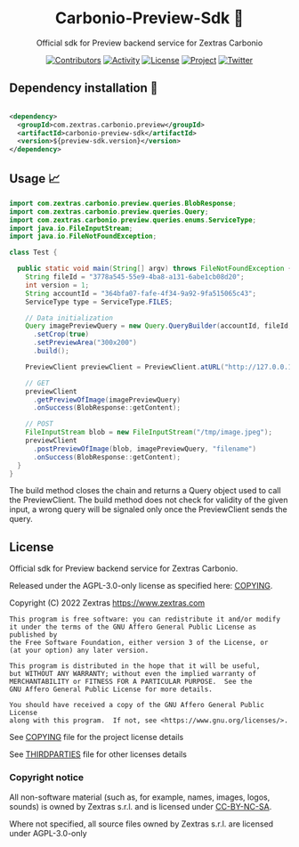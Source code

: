<!--
SPDX-FileCopyrightText: 2022 Zextras <https://www.zextras.com

SPDX-License-Identifier: AGPL-3.0-only
-->

<div align="center">
  <h1>Carbonio-Preview-Sdk 🚀 </h1>
</div>

<div align="center">

Official sdk for Preview backend service for Zextras Carbonio

[![Contributors][contributors-badge]][contributors]
[![Activity][activity-badge]][activity]
[![License][license-badge]](COPYING)
[![Project][project-badge]][project]
[![Twitter][twitter-badge]][twitter]

</div>

## Dependency installation 🏁

```xml

<dependency>
  <groupId>com.zextras.carbonio.preview</groupId>
  <artifactId>carbonio-preview-sdk</artifactId>
  <version>${preview-sdk.version}</version>
</dependency>
```

## Usage 📈

```java
import com.zextras.carbonio.preview.queries.BlobResponse;
import com.zextras.carbonio.preview.queries.Query;
import com.zextras.carbonio.preview.queries.enums.ServiceType;
import java.io.FileInputStream;
import java.io.FileNotFoundException;

class Test {

  public static void main(String[] argv) throws FileNotFoundException {
    String fileId = "3778a545-55e9-4ba8-a131-6abe1cb08d20";
    int version = 1;
    String accountId = "364bfa07-fafe-4f34-9a92-9fa515065c43";
    ServiceType type = ServiceType.FILES;

    // Data initialization
    Query imagePreviewQuery = new Query.QueryBuilder(accountId, fileId, version, type)
      .setCrop(true)
      .setPreviewArea("300x200")
      .build();

    PreviewClient previewClient = PreviewClient.atURL("http://127.0.0.1:10000");

    // GET
    previewClient
      .getPreviewOfImage(imagePreviewQuery)
      .onSuccess(BlobResponse::getContent);

    // POST
    FileInputStream blob = new FileInputStream("/tmp/image.jpeg");
    previewClient
      .postPreviewOfImage(blob, imagePreviewQuery, "filename")
      .onSuccess(BlobResponse::getContent);
  }
}
```

The build method closes the chain and returns a Query object used to call the PreviewClient. The
build method does not check for validity of the given input, a wrong query will be signaled only
once the PreviewClient sends the query.

## License
Official sdk for Preview backend service for Zextras Carbonio.

Released under the AGPL-3.0-only license as specified here: [COPYING](COPYING).

Copyright (C) 2022 Zextras <https://www.zextras.com>

    This program is free software: you can redistribute it and/or modify
    it under the terms of the GNU Affero General Public License as published by
    the Free Software Foundation, either version 3 of the License, or
    (at your option) any later version.

    This program is distributed in the hope that it will be useful,
    but WITHOUT ANY WARRANTY; without even the implied warranty of
    MERCHANTABILITY or FITNESS FOR A PARTICULAR PURPOSE.  See the
    GNU Affero General Public License for more details.

    You should have received a copy of the GNU Affero General Public License
    along with this program.  If not, see <https://www.gnu.org/licenses/>.

See [COPYING](COPYING) file for the project license details

See [THIRDPARTIES](THIRDPARTIES) file for other licenses details

### Copyright notice

All non-software material (such as, for example, names, images, logos, sounds) is owned by Zextras
s.r.l. and is licensed under [CC-BY-NC-SA](https://creativecommons.org/licenses/by-nc-sa/4.0/).

Where not specified, all source files owned by Zextras s.r.l. are licensed under AGPL-3.0-only


[contributors-badge]: https://img.shields.io/github/contributors/zextras/carbonio-preview-sdk "Contributors"

[contributors]: https://github.com/zextras/carbonio-preview-sdk/graphs/contributors "Contributors"

[activity-badge]: https://img.shields.io/github/commit-activity/m/zextras/carbonio-preview-sdk "Activity"

[activity]: https://github.com/zextras/carbonio-preview-sdk/pulse "Activity"

[license-badge]: https://img.shields.io/badge/license-AGPL-blue.svg

[project-badge]: https://img.shields.io/badge/project-carbonio-informational "Project Carbonio"

[project]: https://www.zextras.com/carbonio/ "Project Carbonio"

[twitter-badge]: https://img.shields.io/twitter/follow/zextras?style=social&logo=twitter "Follow on Twitter"

[twitter]: https://twitter.com/intent/follow?screen_name=zextras "Follow Zextras on Twitter"
